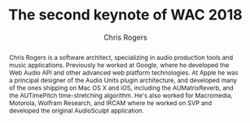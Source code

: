 --- 
  title: "The second keynote of WAC 2018" 
  abstract: "Chris Rogers is a software architect, specializing in audio production tools and music applications. Previously he worked at Google, where he developed the Web Audio API and other advanced web platform technologies. At Apple he was a principal designer of the Audio Units plugin architecture, and developed many of the ones shipping on Mac OS X and iOS, including the AUMatrixReverb, and the AUTimePitch time-stretching algorithm. He's also worked for Macromedia, Motorola, Wolfram Research, and IRCAM where he worked on SVP and developed the original AudioSculpt application." 
  address: "Berlin" 
  author: "Chris Rogers" 
  booktitle: "Proceedings of the International Web Audio Conference" 
  editor: "Jan Monschke, Christoph Guttandin, Norbert Schnell, Thomas Jenkinson, Jack Schaedler" 
  month: "Proceedings of the International Web Audio Conference"
  pages: "" 
  publisher: "TU Berlin" 
  series: "WAC '18"
  type: "Keynote"  
  year: "2018" 
  id: "2018_KN2" 
  tags: year2018
  media: https://www.youtube.com/watch?v=iXxxQYOicy8 
  pdflink: /_data/papers/pdf/2018/2018_KN2.pdf
  ISSN: 2663-5844
---
